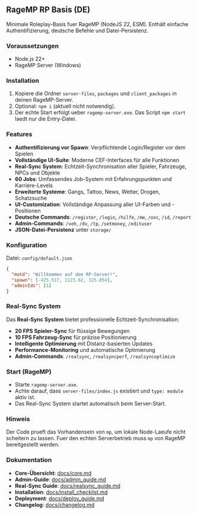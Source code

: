 ## RageMP RP Basis (DE)

Minimale Roleplay-Basis fuer RageMP (NodeJS 22, ESM). Enthält einfache Authentifizierung, deutsche Befehle und Datei-Persistenz.

### Voraussetzungen
- Node.js 22+
- RageMP Server (Windows)

### Installation
1) Kopiere die Ordner `server-files`, `packages` und `client_packages` in deinen RageMP-Server.
2) Optional: `npm i` (aktuell nicht notwendig).
3) Der echte Start erfolgt ueber `ragemp-server.exe`. Das Script `npm start` laedt nur die Entry-Datei.

### Features
- **Authentifizierung vor Spawn**: Verpflichtende Login/Register vor dem Spielen
- **Vollständige UI-Suite**: Moderne CEF-Interfaces für alle Funktionen
- **Real-Sync System**: Echtzeit-Synchronisation aller Spieler, Fahrzeuge, NPCs und Objekte
- **60 Jobs**: Umfassendes Job-System mit Erfahrungspunkten und Karriere-Levels
- **Erweiterte Systeme**: Gangs, Tattoo, News, Wetter, Drogen, Schatzsuche
- **UI-Customization**: Vollständige Anpassung aller UI-Farben und -Positionen
- **Deutsche Commands**: `/register`, `/login`, `/hilfe`, `/me`, `/ooc`, `/id`, `/report`
- **Admin-Commands**: `/veh`, `/dv`, `/tp`, `/setmoney`, `/edituser`
- **JSON-Datei-Persistenz** unter `storage/`

### Konfiguration
Datei: `config/default.json`

```json
{
  "motd": "Willkommen auf dem RP-Server!",
  "spawn": [-425.517, 1123.62, 325.854],
  "adminIds": [1]
}
```

### Real-Sync System
Das **Real-Sync System** bietet professionelle Echtzeit-Synchronisation:
- **20 FPS Spieler-Sync** für flüssige Bewegungen
- **10 FPS Fahrzeug-Sync** für präzise Positionierung
- **Intelligente Optimierung** mit Distanz-basierten Updates
- **Performance-Monitoring** und automatische Optimierung
- **Admin-Commands**: `/realsync`, `/realsyncperf`, `/realsyncoptimize`

### Start (RageMP)
- Starte `ragemp-server.exe`.
- Achte darauf, dass `server-files/index.js` existiert und `type: module` aktiv ist.
- Das Real-Sync System startet automatisch beim Server-Start.

### Hinweis
Der Code prueft das Vorhandensein von `mp`, um lokale Node-Laeufe nicht scheitern zu lassen. Fuer den echten Serverbetrieb muss `mp` von RageMP bereitgestellt werden.

### Dokumentation
- **Core-Übersicht**: [docs/core.md](docs/core.md)
- **Admin-Guide**: [docs/admin_guide.md](docs/admin_guide.md)
- **Real-Sync Guide**: [docs/realsync_guide.md](docs/realsync_guide.md)
- **Installation**: [docs/install_checklist.md](docs/install_checklist.md)
- **Deployment**: [docs/deploy_guide.md](docs/deploy_guide.md)
- **Changelog**: [docs/changelog.md](docs/changelog.md)


